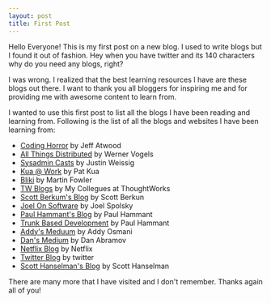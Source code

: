```yaml
---
layout: post
title: First Post
---
```


Hello Everyone!
This is my first post on a new blog. I used to write blogs but I found it out of fashion. Hey when you have twitter and its 140 characters why do you need any blogs, right?

I was wrong. I realized that the best learning resources I have are these blogs out there. I want to thank you all bloggers for inspiring me and for providing me with awesome content to learn from.

I wanted to use this first post to list all the blogs I have been reading and learning from.
Following is the list of all the blogs and websites I have been learning from:

* [Coding Horror](https://blog.codinghorror.com/) by Jeff Atwood
* [All Things Distributed](http://www.allthingsdistributed.com/) by Werner Vogels
* [Sysadmin Casts](https://sysadmincasts.com/) by Justin Weissig
* [Kua @ Work](https://www.thekua.com/atwork/) by Pat Kua
* [Bliki](https://martinfowler.com/bliki/) by Martin Fowler
* [TW Blogs](https://www.thoughtworks.com/insights) by My Collegues at ThoughtWorks
* [Scott Berkum's Blog](http://scottberkun.com/blog/) by Scott Berkun
* [Joel On Software](https://www.joelonsoftware.com/) by Joel Spolsky
* [Paul Hammant's Blog](https://paulhammant.com/) by Paul Hammant
* [Trunk Based Development](https://trunkbaseddevelopment.com/) by Paul Hammant
* [Addy's Meduum](https://medium.com/@addyosmani) by Addy Osmani
* [Dan's Medium](https://medium.com/@dan_abramov) by Dan Abramov
* [Netflix Blog](http://techblog.netflix.com/) by Netflix
* [Twitter Blog](https://blog.twitter.com/engineering) by twitter
* [Scott Hanselman's Blog](http://www.hanselman.com/blog/) by Scott Hanselman


There are many more that I have visited and I don't remember. Thanks again all of you!

